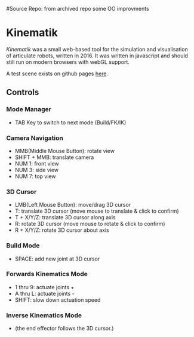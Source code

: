 
#Source Repo:
from archived repo [](https://github.com/jlpaca/kinematik) some OO improvments

# Kinematik

_Kinematik_ was a small web-based tool for the simulation and visualisation of articulate robots, written in 2016. It was written in javascript and should still run on modern browsers with webGL support.

A test scene exists on github pages [here](https://osteon.github.io/kinematik).


## Controls
### Mode Manager
* TAB Key to switch to next mode (Build/FK/IK)

### Camera Navigation
* MMB(Middle Mouse Button): rotate view
* SHIFT + MMB: translate camera
* NUM 1: front view
* NUM 3: side view
* NUM 7: top view

### 3D Cursor
* LMB(Left Mouse Button): move/drag 3D cursor
* T: translate 3D cursor (move mouse to translate & click to confirm)
* T + X/Y/Z: translate 3D cursor along axis
* R: rotate 3D cursor (move mouse to rotate & click to confirm)
* R + X/Y/Z: rotate 3D cursor about axis

### Build Mode
* SPACE: add new joint at 3D cursor

### Forwards Kinematics Mode
* 1 thru 9: actuate joints +
* A thru L: actuate joints -
* SHIFT: slow down actuation speed

### Inverse Kinematics Mode
* (the end effector follows the 3D cursor.)
